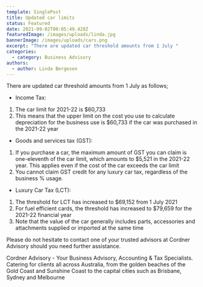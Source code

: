 ```yaml
---
template: SinglePost
title: Updated car limits
status: Featured
date: 2021-09-02T00:05:49.428Z
featuredImage: /images/uploads/linda.jpg
bannerImage: /images/uploads/cars.png
excerpt: "There are updated car threshold amounts from 1 July "
categories:
  - category: Business Advisory
authors:
  - author: Linda Bergesen
---
```

There are updated car threshold amounts from 1 July as follows;

* Income Tax:

1. The car limit for 2021-22 is $60,733
2. This means that the upper limit on the cost you use to calculate depreciation for the business use is $60,733 if the car was purchased in the 2021-22 year

* Goods and services tax (GST):

1. If you purchase a car, the maximum amount of GST you can claim is one-eleventh of the car limit, which amounts to $5,521 in the 2021-22 year. This applies even if the cost of the car exceeds the car limit
2. You cannot claim GST credit for any luxury car tax, regardless of the business % usage. 

* Luxury Car Tax (LCT):

1. The threshold for LCT has increased to $69,152 from 1 July 2021
2. For fuel efficient cards, the threshold has increased to $79,659 for the 2021-22 financial year
3. Note that the value of the car generally includes parts, accessories and attachments supplied or imported at the same time

Please do not hesitate to contact one of your trusted advisors at Cordner Advisory should you need further assistance.



Cordner Advisory - Your Business Advisory, Accounting & Tax Specialists. Catering for clients all across Australia, from the golden beaches of the Gold Coast and Sunshine Coast to the capital cities such as Brisbane, Sydney and Melbourne